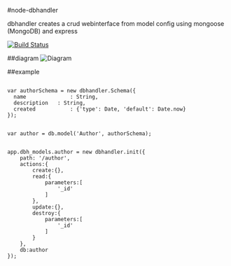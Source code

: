 #node-dbhandler

dbhandler creates a crud webinterface from model config using mongoose (MongoDB) and express

[![Build Status](https://travis-ci.org/cioddi/node-dbhandler.png)](https://travis-ci.org/cioddi/node-dbhandler)

##diagram
![Diagram](https://raw.github.com/cioddi/node-dbhandler/docs/img/diagram.jpg)

##example

```

var authorSchema = new dbhandler.Schema({
  name				: String,
  description	: String,
  created			: {'type': Date, 'default': Date.now}
});


var author = db.model('Author', authorSchema);


app.dbh_models.author = new dbhandler.init({
	path: '/author',
	actions:{
		create:{},
		read:{
			parameters:[
				'_id'
			]
		},
		update:{},
		destroy:{
			parameters:[
				'_id'
			]
		}
	},
	db:author
});

```